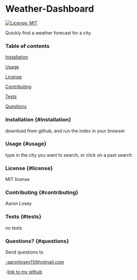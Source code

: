 
# Weather-Dashboard

[![License: MIT][license-image]][license-url]
        
Quickly find a weather forecast for a city
        
### Table of contents
        
[Installation](#installation)
        
[Usage](#usage)
        
[License](#license)
        
[Contributing](#contributing)
        
[Tests](#tests)
        
[Questions](#questions)
        
### Installation {#installation}
        
download from github, and run the index in your browser
        
### Usage {#usage}
        
type in the city you want to search, or click on a past search
        
### License {#license}
        
MIT license
        
### Contributing {#contributing}
        
Aaron Losey
        
### Tests {#tests}
        
no tests
        
### Questions? {#questions}
        
Send questions to
        
-aaronlosey11@hotmail.com
        
-[link to my github](https://github.com/AJLosey)

[license-image]: https://img.shields.io/badge/License-MIT-yellow.svg

[license-url]: https://opensource.org/licenses/MIT